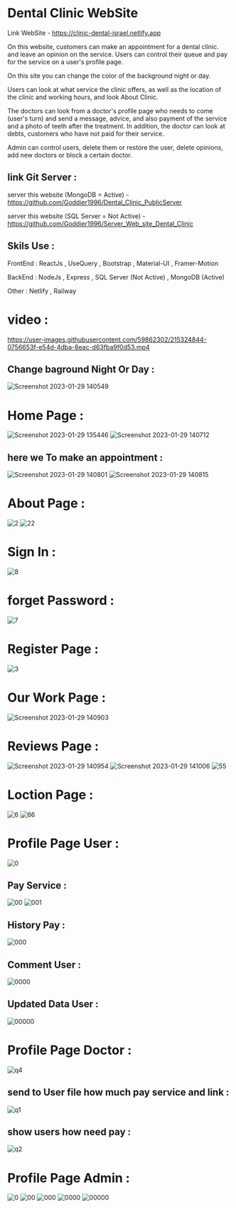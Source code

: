 # Dental Clinic WebSite
  
Link WebSite - https://clinic-dental-israel.netlify.app      
   
On this website, customers can make an appointment for a dental clinic.
and leave an opinion on the service.
Users can control their queue and pay for the service on a user's profile page.
   
On this site you can change the color of the background night or day.
    
Users can look at what service the clinic offers, as well as the location of the clinic and working hours, and look About Clinic.
   
The doctors can look from a doctor's profile page who needs to come (user's turn) and send a message, advice, and also payment of the service and a photo of teeth after the treatment. 
In addition, the doctor can look at debts, customers who have not paid for their service.
 
Admin can control users, delete them or restore the user, delete opinions, add new doctors or block a certain doctor.
 
## link Git Server :

server this website (MongoDB = Active) - https://github.com/Goddier1996/Dental_Clinic_PublicServer

server this website (SQL Server = Not Active) - https://github.com/Goddier1996/Server_Web_site_Dental_Clinic

## Skils Use :

FrontEnd : ReactJs , UseQuery , Bootstrap , Material-UI , Framer-Motion

BackEnd : NodeJs , Express , SQL Server (Not Active) , MongoDB (Active)

Other : Netlify , Railway



 
   
# video :

https://user-images.githubusercontent.com/59862302/215324844-0756653f-e54d-4dba-8eac-d63fba9f0d53.mp4


## Change baground Night Or Day :

![Screenshot 2023-01-29 140549](https://user-images.githubusercontent.com/59862302/215325008-f24d3e04-51f2-422e-83a4-fc4741ff6959.jpg)


# Home Page :
![Screenshot 2023-01-29 135446](https://user-images.githubusercontent.com/59862302/215325036-eed84f42-38e1-4c6e-93b0-d4a79ab0dfb2.jpg)
![Screenshot 2023-01-29 140712](https://user-images.githubusercontent.com/59862302/215325077-ff0b6e50-7417-4fe2-9ad5-333db521907d.jpg)




## here we To make an appointment :

![Screenshot 2023-01-29 140801](https://user-images.githubusercontent.com/59862302/215325137-52942d56-33e0-453d-ba10-50e482fa0758.jpg)
![Screenshot 2023-01-29 140815](https://user-images.githubusercontent.com/59862302/215325138-1a669ecb-c216-43c4-bb35-ad4b92834a58.jpg)



# About Page :

![2](https://user-images.githubusercontent.com/59862302/212554983-a3c5b5de-4bfb-489d-8811-9b385db4bf6d.jpg)
![22](https://user-images.githubusercontent.com/59862302/212554987-7adb4f42-6660-4628-849d-da0c3dde3019.jpg)


# Sign In :

![8](https://user-images.githubusercontent.com/59862302/212555008-fcd7eeb1-6534-4ef3-9095-c45febd5fc66.jpg)


# forget Password :

![7](https://user-images.githubusercontent.com/59862302/212555025-d3bb9890-487c-4ebc-aa1a-143d1a798334.jpg)


# Register Page :

![3](https://user-images.githubusercontent.com/59862302/212555039-6834519c-dbd3-40be-ae91-38b8320b49b7.jpg)


# Our Work Page :

![Screenshot 2023-01-29 140903](https://user-images.githubusercontent.com/59862302/215325167-1e674388-420a-4fe0-8791-8bb78a65a918.jpg)


# Reviews Page :
![Screenshot 2023-01-29 140954](https://user-images.githubusercontent.com/59862302/215325237-dca696a8-5842-4249-b1d7-0e07a0820b6e.jpg)
![Screenshot 2023-01-29 141006](https://user-images.githubusercontent.com/59862302/215325240-e2727094-f8ab-4dc8-a72d-4e544ad888d7.jpg)
![55](https://user-images.githubusercontent.com/59862302/212555163-ac1fb211-3aa0-4a61-bb1c-f437bf315076.jpg)


# Loction Page :

![6](https://user-images.githubusercontent.com/59862302/212555217-4f042bff-7b3e-4f0d-b36d-c859472f0554.jpg)
![66](https://user-images.githubusercontent.com/59862302/212555229-05ce46a8-e52f-45a3-a7d1-40512a831dad.jpg)


# Profile Page User :

![0](https://user-images.githubusercontent.com/59862302/212555492-4881006f-0c06-4b24-9d70-822d807cb599.jpg)


## Pay Service :

![00](https://user-images.githubusercontent.com/59862302/212555565-78f314df-f269-4ffc-a632-7a003e378e3d.jpg)
![001](https://user-images.githubusercontent.com/59862302/212555573-a71e6471-ba4b-4690-aa39-c1530787d4f6.jpg)

## History Pay :

![000](https://user-images.githubusercontent.com/59862302/212555600-10f133af-ee5a-4ba3-b7ce-25c0d98662db.jpg)

## Comment User :

![0000](https://user-images.githubusercontent.com/59862302/212555623-4ba2d8c5-9ac2-4ba5-8448-a9640ccdc192.jpg)

## Updated Data User :

![00000](https://user-images.githubusercontent.com/59862302/212555657-91615e3f-6b67-4ee6-abab-0cb11b22ab10.jpg)


# Profile Page Doctor :

![q4](https://user-images.githubusercontent.com/59862302/212555920-c8444630-bd97-4f08-857b-ecb99e837deb.jpg)

## send to User file how much pay service and link :

![q1](https://user-images.githubusercontent.com/59862302/212555957-fbd12d49-bc94-4c56-bac5-05a8f8290514.jpg)

## show users how need pay :

![q2](https://user-images.githubusercontent.com/59862302/212555983-d1e12177-d9ca-4cbe-b059-d83fd2805f10.jpg)


# Profile Page Admin :

![0](https://user-images.githubusercontent.com/59862302/181908639-75c93505-6ced-48c7-a4ad-a278c9c4f6ad.jpg)
![00](https://user-images.githubusercontent.com/59862302/181908644-e8060580-d95b-4187-a085-a23484b5330e.jpg)
![000](https://user-images.githubusercontent.com/59862302/181908648-32104004-36f9-47f5-941d-8daaa012da4d.jpg)
![0000](https://user-images.githubusercontent.com/59862302/181908658-50bcfe02-4df2-4e70-a9ab-92de339db519.jpg)
![00000](https://user-images.githubusercontent.com/59862302/181908660-c5db7378-ee4e-4e22-9bf1-8f3617238722.jpg)
